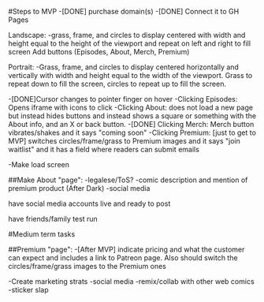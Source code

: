 #Steps to MVP
-[DONE] purchase domain(s)
-[DONE] Connect it to GH Pages

Landscape:
-grass, frame, and circles to display centered with width and height equal to the height of the viewport and repeat on left and right to fill screen
Add buttons (Episodes, About, Merch, Premium)

Portrait:
-Grass, frame, and circles to display centered horizontally and vertically with width and height equal to the width of the viewport. Grass to repeat down to fill the screen, circles to repeat up to fill the screen.

-[DONE]Cursor changes to pointer finger on hover
-Clicking Episodes: Opens iframe with icons to click
-Clicking About: does not load a new page but instead hides buttons and instead shows a square or something with the About info, and an X or back button.
-[DONE] Clicking Merch: Merch button vibrates/shakes and it says "coming soon"
-Clicking Premium: [just to get to MVP] switches circles/frame/grass to Premium images and it says "join waitlist" and it has a field where readers can submit emails

-Make load screen

##Make About "page":
-legalese/ToS?
-comic description and mention of premium product (After Dark)
-social media



have social media accounts live and ready to post

have friends/family test run


#Medium term tasks

##Premium "page":
-[After MVP] indicate pricing and what the customer can expect and includes a link to Patreon page. Also should switch the circles/frame/grass images to the Premium ones

-Create marketing strats
-social media
-remix/collab with other web comics
-sticker slap
